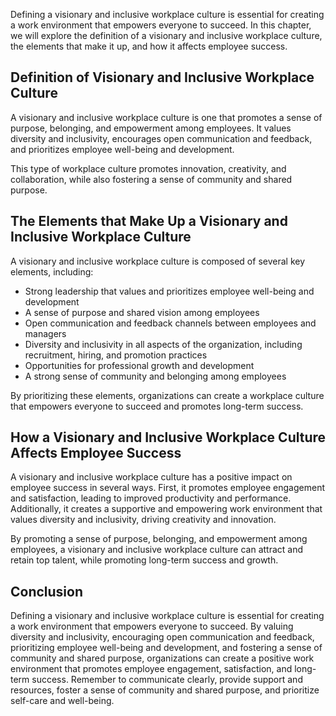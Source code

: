
Defining a visionary and inclusive workplace culture is essential for creating a work environment that empowers everyone to succeed. In this chapter, we will explore the definition of a visionary and inclusive workplace culture, the elements that make it up, and how it affects employee success.

Definition of Visionary and Inclusive Workplace Culture
-------------------------------------------------------

A visionary and inclusive workplace culture is one that promotes a sense of purpose, belonging, and empowerment among employees. It values diversity and inclusivity, encourages open communication and feedback, and prioritizes employee well-being and development.

This type of workplace culture promotes innovation, creativity, and collaboration, while also fostering a sense of community and shared purpose.

The Elements that Make Up a Visionary and Inclusive Workplace Culture
---------------------------------------------------------------------

A visionary and inclusive workplace culture is composed of several key elements, including:

* Strong leadership that values and prioritizes employee well-being and development
* A sense of purpose and shared vision among employees
* Open communication and feedback channels between employees and managers
* Diversity and inclusivity in all aspects of the organization, including recruitment, hiring, and promotion practices
* Opportunities for professional growth and development
* A strong sense of community and belonging among employees

By prioritizing these elements, organizations can create a workplace culture that empowers everyone to succeed and promotes long-term success.

How a Visionary and Inclusive Workplace Culture Affects Employee Success
------------------------------------------------------------------------

A visionary and inclusive workplace culture has a positive impact on employee success in several ways. First, it promotes employee engagement and satisfaction, leading to improved productivity and performance. Additionally, it creates a supportive and empowering work environment that values diversity and inclusivity, driving creativity and innovation.

By promoting a sense of purpose, belonging, and empowerment among employees, a visionary and inclusive workplace culture can attract and retain top talent, while promoting long-term success and growth.

Conclusion
----------

Defining a visionary and inclusive workplace culture is essential for creating a work environment that empowers everyone to succeed. By valuing diversity and inclusivity, encouraging open communication and feedback, prioritizing employee well-being and development, and fostering a sense of community and shared purpose, organizations can create a positive work environment that promotes employee engagement, satisfaction, and long-term success. Remember to communicate clearly, provide support and resources, foster a sense of community and shared purpose, and prioritize self-care and well-being.

